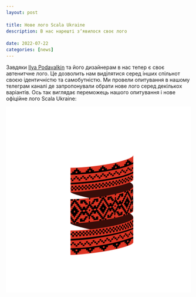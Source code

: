 ```yaml
---
layout: post

title: Нове лого Scala Ukraine
description: В нас нарешті зʼявилося своє лого

date: 2022-07-22
categories: [news]
---
```


Завдяки [Ilya Podavalkin](https://www.linkedin.com/in/ilya-podavalkin/) та його дизайнерам
в нас тепер є своє автенитчне лого. Це дозволить нам виділятися серед інших спільнот своєю ідентичністю та самобутністю. Ми провели опитування в нашому телеграм каналі де запропонували обрати нове лого серед декількох варіантів.
Ось так виглядає переможець нашого опитування і нове офіційне лого Scala Ukraine:

![Scala Ukraine Logo](/assets/img/scala%20logo_white.png "Scala Ukraine Logo")